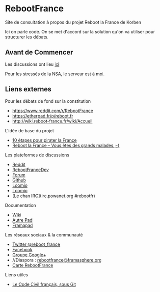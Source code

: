 # RebootFrance
Site de consultation à propos du projet Reboot la France de Korben

Ici on parle code. On se met d'accord sur la solution qu'on va utiliser pour structurer les débats.

## Avant de Commencer 
Les discussions ont lieu [ici](http://reboot-france.fr)

Pour les stressés de la NSA, le serveur est à moi.

## Liens externes
Pour les débats de fond sur la constitution
* https://www.reddit.com/r/RebootFrance
* https://etherpad.fr/p/reboot.fr
* http://wiki.reboot-france.fr/wiki/Accueil

L'idée de base du projet

* [10 étapes pour pirater la France](http://korben.info/10-etapes-pour-pirater-la-france.html)
* [Reboot la France – Vous êtes des grands malades ;-)](http://korben.info/reboot-la-france-vous-etes-des-grands-malades.html)

Les plateformes de discussions

* [Reddit](https://www.reddit.com/r/RebootFrance)
* [RebootFranceDev](http://dev.reboot-france.fr/)
* [Forum](http://forum.rebootlafrance.fr)
* [Github](https://github.com/RebootFrance/RebootFrance)
* [Loomio](https://www.loomio.org/g/hlIbAHGa/rebootfrance)
* [Loomio](https://www.loomio.org/g/jyOPK7WJ/rebootfrancedev)
* [Le chan IRC](irc.powanet.org #rebootfr)

Documentation

* [Wiki](wiki.rebootlafrance.fr)
* [Autre Pad](https://etherpad.fr/p/reboot.fr)
* [Framapad](https://lite6.framapad.org/p/RebootLaFrance)

Les réseaux sociaux & la communauté

* [Twitter @reboot_france](https://twitter.com/reboot_france)
* [Facebook](http://facebook.com/RebootFrance)
* [Groupe Google+](https://plus.google.com/communities/108666142611998320929)
* //Diaspora : rebootfrance@framasphere.org
* [Carte RebootFrance](https://www.google.com/maps/d/viewer?mid=zJV8fZ88d1K4.kYh7wpJgYdhQ)

Liens utiles

* [Le Code Civil français, sous Git](https://github.com/steeve/france.code-civil)
